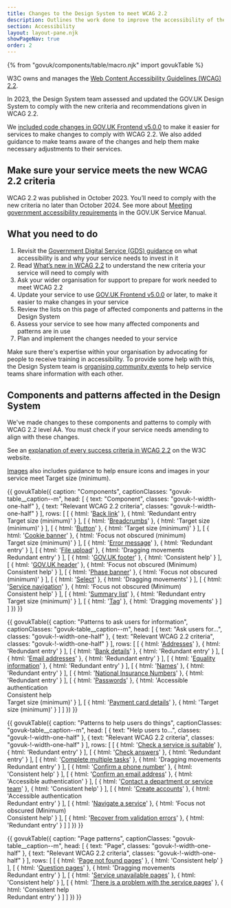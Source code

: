 ```yaml
---
title: Changes to the Design System to meet WCAG 2.2
description: Outlines the work done to improve the accessibility of the GOV.UK Design System to meet WCAG 2.2 guidelines.
section: Accessibility
layout: layout-pane.njk
showPageNav: true
order: 2
---
```


{% from "govuk/components/table/macro.njk" import govukTable %}

W3C owns and manages the [Web Content Accessibility Guidelines (WCAG) 2.2](https://www.w3.org/TR/WCAG22/).

In 2023, the Design System team assessed and updated the GOV.UK Design System to comply with the new criteria and recommendations given in WCAG 2.2.

We [included code changes in GOV.UK Frontend v5.0.0](https://frontend.design-system.service.gov.uk/changes-to-govuk-frontend-v5/) to make it easier for services to make changes to comply with WCAG 2.2. We also added guidance to make teams aware of the changes and help them make necessary adjustments to their services.

## Make sure your service meets the new WCAG 2.2 criteria

WCAG 2.2 was published in October 2023. You’ll need to comply with the new criteria no later than October 2024. See more about [Meeting government accessibility requirements](https://www.gov.uk/service-manual/helping-people-to-use-your-service/understanding-wcag) in the GOV.UK Service Manual.

## What you need to do

1. Revisit the [Government Digital Service (GDS) guidance](https://www.gov.uk/guidance/accessibility-requirements-for-public-sector-websites-and-apps) on what accessibility is and why your service needs to invest in it
2. Read [What’s new in WCAG 2.2](https://www.w3.org/WAI/standards-guidelines/wcag/new-in-22/) to understand the new criteria your service will need to comply with
3. Ask your wider organisation for support to prepare for work needed to meet WCAG 2.2
4. Update your service to use [GOV.UK Frontend v5.0.0](https://frontend.design-system.service.gov.uk/changes-to-govuk-frontend-v5/) or later, to make it easier to make changes in your service
5. Review the lists on this page of affected components and patterns in the Design System
6. Assess your service to see how many affected components and patterns are in use
7. Plan and implement the changes needed to your service

Make sure there's expertise within your organisation by advocating for people to receive training in accessibility. To provide some help with this, the Design System team is [organising community events](/community/) to help service teams share information with each other.

## Components and patterns affected in the Design System

We've made changes to these components and patterns to comply with WCAG 2.2 level AA. You must check if your service needs amending to align with these changes.

See an [explanation of every success criteria in WCAG 2.2](https://www.w3.org/WAI/standards-guidelines/wcag/new-in-22/) on the W3C website.

[Images](/styles/images/) also includes guidance to help ensure icons and images in your service meet Target size (minimum).

{{ govukTable({
  caption: "Components",
  captionClasses: "govuk-table__caption--m",
  head: [
    {
      text: "Component",
      classes: "govuk-!-width-one-half"
    },
    {
      text: "Relevant WCAG 2.2 criteria",
      classes: "govuk-!-width-one-half"
    }
  ],
  rows: [
    [
      {
        html: '<a href="/components/back-link/">Back link</a>'
      },
      {
        html: 'Redundant entry<br>Target size (minimum)'
      }
    ],
    [
      {
        html: '<a href="/components/breadcrumbs/">Breadcrumbs</a>'
      },
      {
        html: 'Target size (minimum)'
      }
    ],
    [
      {
        html: '<a href="/components/button/">Button</a>'
      },
      {
        html: 'Target size (minimum)'
      }
    ],
    [
      {
        html: '<a href="/components/cookie-banner/">Cookie banner</a>'
      },
      {
        html: 'Focus not obscured (minimum)<br>Target size (minimum)'
      }
    ],
    [
      {
        html: '<a href="/components/error-message/">Error message</a>'
      },
      {
        html: 'Redundant entry'
      }
    ],
    [
      {
        html: '<a href="/components/file-upload/">File upload</a>'
      },
      {
        html: 'Dragging movements<br>Redundant entry'
      }
    ],
    [
      {
        html: '<a href="/components/footer/">GOV.UK footer</a>'
      },
      {
        html: 'Consistent help'
      }
    ],
    [
      {
        html: '<a href="/components/header/">GOV.UK header</a>'
      },
      {
        html: 'Focus not obscured (Minimum)<br>Consistent help'
      }
    ],
    [
      {
        html: '<a href="/components/phase-banner/">Phase banner</a>'
      },
      {
        html: 'Focus not obscured (minimum)'
      }
    ],
    [
      {
        html: '<a href="/components/select/">Select</a>'
      },
      {
        html: 'Dragging movements'
      }
    ],
    [
      {
        html: '<a href="/components/service-navigation/">Service navigation</a>'
      },
      {
        html: 'Focus not obscured (Minimum)<br>Consistent help'
      }
    ],
    [
      {
        html: '<a href="/components/summary-list/">Summary list</a>'
      },
      {
        html: 'Redundant entry<br>Target size (minimum)'
      }
    ],
    [
      {
        html: '<a href="/components/tag/">Tag</a>'
      },
      {
        html: 'Dragging movements'
      }
    ]
  ]
}) }}

{{ govukTable({
  caption: "Patterns to ask users for information",
  captionClasses: "govuk-table__caption--m",
  head: [
    {
      text: "Ask users for...",
      classes: "govuk-!-width-one-half"
    },
    {
      text: "Relevant WCAG 2.2 criteria",
      classes: "govuk-!-width-one-half"
    }
  ],
  rows: [
    [
      {
        html: '<a href="/patterns/addresses/">Addresses</a>'
      },
      {
        html: 'Redundant entry'
      }
    ],
    [
      {
        html: '<a href="/patterns/bank-details/">Bank details</a>'
      },
      {
        html: 'Redundant entry'
      }
    ],
    [
      {
        html: '<a href="/patterns/email-addresses/">Email addresses</a>'
      },
      {
        html: 'Redundant entry'
      }
    ],
    [
      {
        html: '<a href="/patterns/equality-information/">Equality information</a>'
      },
      {
        html: 'Redundant entry'
      }
    ],
    [
      {
        html: '<a href="/patterns/names/">Names</a>'
      },
      {
        html: 'Redundant entry'
      }
    ],
    [
      {
        html: '<a href="/patterns/national-insurance-numbers/">National Insurance Numbers</a>'
      },
      {
        html: 'Redundant entry'
      }
    ],
    [
      {
        html: '<a href="/patterns/passwords/">Passwords</a>'
      },
      {
        html: 'Accessible authentication<br>Consistent help<br>Target size (minimum)'
      }
    ],
    [
      {
        html: '<a href="/patterns/payment-card-details/">Payment card details</a>'
      },
      {
        html: 'Target size (minimum)'
      }
    ]
  ]
}) }}

{{ govukTable({
  caption: "Patterns to help users do things",
  captionClasses: "govuk-table__caption--m",
  head: [
    {
      text: "Help users to...",
      classes: "govuk-!-width-one-half"
    },
    {
      text: "Relevant WCAG 2.2 criteria",
      classes: "govuk-!-width-one-half"
    }
  ],
  rows: [
    [
      {
        html: '<a href="/patterns/check-a-service-is-suitable/">Check a service is suitable</a>'
      },
      {
        html: 'Redundant entry'
      }
    ],
    [
      {
        html: '<a href="/patterns/check-answers/">Check answers</a>'
      },
      {
        html: 'Redundant entry'
      }
    ],
    [
      {
        html: '<a href="/patterns/complete-multiple-tasks/">Complete multiple tasks</a>'
      },
      {
        html: 'Dragging movements<br>Redundant entry'
      }
    ],
    [
      {
        html: '<a href="/patterns/confirm-a-phone-number/">Confirm a phone number</a>'
      },
      {
        html: 'Consistent help'
      }
    ],
    [
      {
        html: '<a href="/patterns/confirm-an-email-address/">Confirm an email address</a>'
      },
      {
        html: 'Accessible authentication'
      }
    ],
    [
      {
        html: '<a href="/patterns/contact-a-department-or-service-team/">Contact a department or service team</a>'
      },
      {
        html: 'Consistent help'
      }
    ],
    [
      {
        html: '<a href="/patterns/create-accounts/">Create accounts</a>'
      },
      {
        html: 'Accessible authentication<br>Redundant entry'
      }
    ],
    [
      {
        html: '<a href="/patterns/navigate-a-service/">Navigate a service</a>'
      },
      {
        html: 'Focus not obscured (Minimum)<br>Consistent help'
      }
    ],
    [
      {
        html: '<a href="/patterns/validation/">Recover from validation errors</a>'
      },
      {
        html: 'Redundant entry'
      }
    ]
  ]
}) }}

{{ govukTable({
  caption: "Page patterns",
  captionClasses: "govuk-table__caption--m",
  head: [
    {
      text: "Page",
      classes: "govuk-!-width-one-half"
    },
    {
      text: "Relevant WCAG 2.2 criteria",
      classes: "govuk-!-width-one-half"
    }
  ],
  rows: [
    [
      {
        html: '<a href="/patterns/page-not-found-pages/">Page not found pages</a>'
      },
      {
        html: 'Consistent help'
      }
    ],
    [
      {
        html: '<a href="/patterns/question-pages/">Question pages</a>'
      },
      {
        html: 'Dragging movements<br>Redundant entry'
      }
    ],
    [
      {
        html: '<a href="/patterns/service-unavailable-pages/">Service unavailable pages</a>'
      },
      {
        html: 'Consistent help'
      }
    ],
    [
      {
        html: '<a href="/patterns/problem-with-the-service-pages/">There is a problem with the service pages</a>'
      },
      {
        html: 'Consistent help<br>Redundant entry'
      }
    ]
  ]
}) }}
